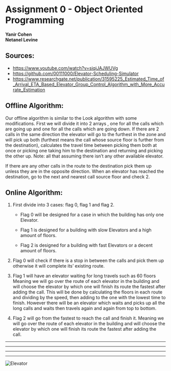 # Assignment 0 - Object Oriented Programming

**Yanir Cohen**  
**Netanel Levine**  


## Sources:

  - https://www.youtube.com/watch?v=siqiJAJWUVg
  - https://github.com/00111000/Elevator-Scheduling-Simulator
  - https://www.researchgate.net/publication/31595225_Estimated_Time_of_Arrival_ETA_Based_Elevator_Group_Control_Algorithm_with_More_Accurate_Estimation



## Offline Algorithm:

Our offline algorithm is similar to the Look algorithm with some modifications.
First we will divide it into 2 arrays , one for all the calls which are going up and one for all the calls which are going down.
If there are 2 calls in the same direction the elevator will go to the furthest in the zone and will pick up both (furthest means the call whose source floor is further from the destination), calculates the travel time between picking them both at once or picking one taking him to the destination and returning and picking the other up.
Note: all that assuming there isn’t any other available elevator.

If there are any other calls in the route to the destination pick them up unless they are in the opposite direction.
When an elevator has reached the destination, go to the next and nearest call source floor and check 2.




## Online Algorithm:

1. First divide into 3 cases: flag 0, flag 1 and flag 2.

   - Flag 0 will be designed for a case in which the building has only one Elevator.

   - Flag 1 is designed for a building with slow Elevators and a high amount of floors.

   - Flag 2 is designed for a building with fast Elevators or a decent amount of floors.

2. Flag 0 will check if there is a stop in between the calls and pick them up otherwise it will complete its’ existing route.
     
3. Flag 1 will have an elevator waiting for long travels such as 60 floors
Meaning we will go over the route of each elevator in the building and will choose the elevator by which one will finish its route the fastest after adding the call.
This will be done by calculating the floors in each route and dividing by the speed, then adding to the one with the lowest time to finish.
However there will be an elevator which waits and picks up all the long calls and waits then travels again and again from top to bottom.

4. Flag 2 will go from the fastest to reach the call and finish it.
Meaning we will go over the route of each elevator in the building and will choose the elevator by which one will finish its route the fastest after adding the call.


---
---
___
***
   ![Elevator](https://user-images.githubusercontent.com/74298433/141529107-3a273664-8d12-4cb6-88b6-4b2427c20cf9.png)
